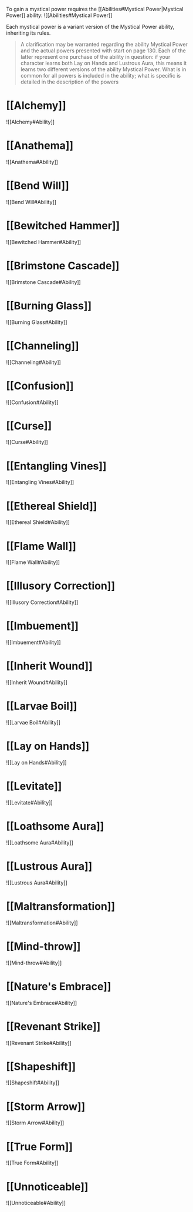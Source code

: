 To gain a mystical power requires the [[Abilities#Mystical Power|Mystical Power]] ability:
![[Abilities#Mystical Power]]

Each mystical power is a variant version of the Mystical Power ability, inheriting its rules.

> A clarification may be warranted regarding the ability Mystical Power and the actual powers presented with start on page 130. Each of the latter represent one purchase of the ability in question: if your character learns both Lay on Hands and Lustrous Aura, this means it learns two different versions of the ability Mystical Power. What is in common for all powers is included in the ability; what is specific is detailed in the description of the powers

# [[Alchemy]]
![[Alchemy#Ability]]
# [[Anathema]]
![[Anathema#Ability]]
# [[Bend Will]]
![[Bend Will#Ability]]
# [[Bewitched Hammer]]
![[Bewitched Hammer#Ability]]
# [[Brimstone Cascade]]
![[Brimstone Cascade#Ability]]
# [[Burning Glass]]
![[Burning Glass#Ability]]
# [[Channeling]]
![[Channeling#Ability]]
# [[Confusion]]
![[Confusion#Ability]]
# [[Curse]]
![[Curse#Ability]]
# [[Entangling Vines]]
![[Entangling Vines#Ability]]
# [[Ethereal Shield]]
![[Ethereal Shield#Ability]]
# [[Flame Wall]]
![[Flame Wall#Ability]]
# [[Illusory Correction]]
![[Illusory Correction#Ability]]
# [[Imbuement]]
![[Imbuement#Ability]]
# [[Inherit Wound]]
![[Inherit Wound#Ability]]
# [[Larvae Boil]]
![[Larvae Boil#Ability]]
# [[Lay on Hands]]
![[Lay on Hands#Ability]]
# [[Levitate]]
![[Levitate#Ability]]
# [[Loathsome Aura]]
![[Loathsome Aura#Ability]]
# [[Lustrous Aura]]
![[Lustrous Aura#Ability]]
# [[Maltransformation]]
![[Maltransformation#Ability]]
# [[Mind-throw]]
![[Mind-throw#Ability]]
# [[Nature's Embrace]]
![[Nature's Embrace#Ability]]
# [[Revenant Strike]]
![[Revenant Strike#Ability]]
# [[Shapeshift]]
![[Shapeshift#Ability]]
# [[Storm Arrow]]
![[Storm Arrow#Ability]]
# [[True Form]]
![[True Form#Ability]]
# [[Unnoticeable]]
![[Unnoticeable#Ability]]